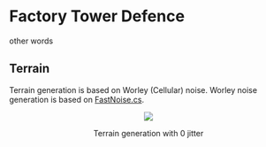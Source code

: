 # Factory Tower Defence

other words

## Terrain

Terrain generation is based on Worley (Cellular) noise. Worley noise generation is based on [FastNoise.cs](https://assetstore.unity.com/packages/tools/particles-effects/fastnoise-70706).

<p align="center">
<img src="https://i.imgur.com/0QuGEV6.png">
</p>
<p align="center">
Terrain generation with 0 jitter
</p>